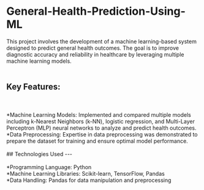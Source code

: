 # General-Health-Prediction-Using-ML
This project involves the development of a machine learning-based system designed to predict general health outcomes. The goal is to improve diagnostic accuracy and reliability in healthcare by leveraging multiple machine learning models.
<br>
<br>
## **Key Features**:
<br>
<br>
*Machine Learning Models: Implemented and compared multiple models including k-Nearest Neighbors (k-NN), logistic regression, and Multi-Layer Perceptron (MLP) neural networks to analyze and predict health outcomes.
<br>
*Data Preprocessing: Expertise in data preprocessing was demonstrated to prepare the dataset for training and ensure optimal model performance.
<br>
<br>
## Technologies Used
---
<br>
<br>
*Programming Language: Python
<br>
*Machine Learning Libraries: Scikit-learn, TensorFlow, Pandas
<br>
*Data Handling: Pandas for data manipulation and preprocessing
